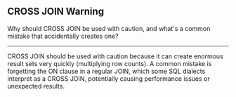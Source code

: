 ## CROSS JOIN Warning

Why should CROSS JOIN be used with caution, and what's a common mistake that accidentally creates one?

---

CROSS JOIN should be used with caution because it can create enormous result sets very quickly (multiplying row counts). A common mistake is forgetting the ON clause in a regular JOIN, which some SQL dialects interpret as a CROSS JOIN, potentially causing performance issues or unexpected results.

